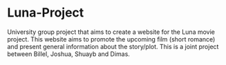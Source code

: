 # Luna-Project
University group project that aims to create a website for the Luna movie project. This website aims to promote the upcoming film (short romance) and present general information about the story/plot. This is a joint project between Billel, Joshua, Shuayb and Dimas.

